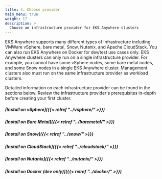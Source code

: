 ```yaml
---
title: 4. Choose provider
main_menu: true
weight: 17
description: >
  Choose an infrastructure provider for EKS Anywhere clusters
---
```


EKS Anywhere supports many different types of infrastructure including VMWare vSphere, bare metal, Snow, Nutanix, and Apache CloudStack. You can also run EKS Anywhere on Docker for dev/test use cases only. EKS Anywhere clusters can only run on a single infrastructure provider. For example, you cannot have some vSphere nodes, some bare metal nodes, and some Snow nodes in a single EKS Anywhere cluster. Management clusters also must run on the same infrastructure provider as workload clusters. 

Detailed information on each infrastructure provider can be found in the sections below. Review the infrastructure provider's prerequisites in-depth before creating your first cluster.

##### [**Install on vSphere**]({{< relref "../vsphere/" >}})
##### [**Install on Bare Metal**]({{< relref "../baremetal/" >}})
##### [**Install on Snow**]({{< relref "../snow/" >}})
##### [**Install on CloudStack**]({{< relref "../cloudstack/" >}})
##### [**Install on Nutanix**]({{< relref "../nutanix/" >}})
##### [**Install on Docker (dev only)**]({{< relref "../docker/" >}})

